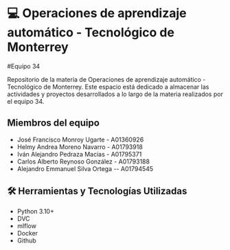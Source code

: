# 💻 Operaciones de aprendizaje automático - Tecnológico de Monterrey
#Equipo 34

Repositorio de la materia de Operaciones de aprendizaje automático - Tecnológico de Monterrey. Este espacio está dedicado a almacenar las actividades y proyectos desarrollados a lo largo de la materia realizados por el equipo 34.

## Miembros del equipo 

- José Francisco Monroy Ugarte - A01360926
- Helmy Andrea Moreno Navarro - A01793918
- Iván Alejandro Pedraza Macias - A01795371
- Carlos Alberto Reynoso González - A01793188
- Alejandro Emmanuel Silva Ortega -- A01794545


## 🛠 Herramientas y Tecnologías Utilizadas 

- Python 3.10+
- DVC
- mlflow
- Docker
- Github